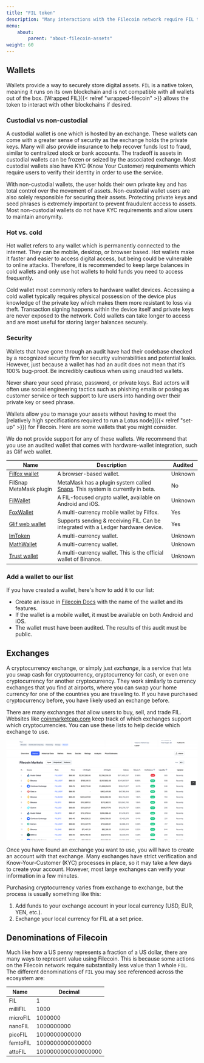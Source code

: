 ```yaml
---
title: "FIL token"
description: "Many interactions with the Filecoin network require FIL to process. Additionally, participants in hackathons may receive FIL as payment for bounties and prizes. This page explains the different denominations of FIL, how to store it, and how to acquire it."
menu:
    about:
        parent: "about-filecoin-assets"
weight: 60
---
```


## Wallets

<!--TODO: request out to Johnny to verify what goes in relref for the link in this section-->
Wallets provide a way to securely store digital assets. `FIL` is a native token, meaning it runs on its own blockchain and is not compatible with all wallets out of the box. [Wrapped FIL]{{< relref "wrapped-filecoin" >}} allows the token to interact with other blockchains if desired.

### Custodial vs non-custodial

A custodial wallet is one which is hosted by an exchange. These wallets can come with a greater sense of security as the exchange holds the private keys. Many will also provide insurance to help recover funds lost to fraud, similar to centralized stock or bank accounts. The tradeoff is assets in custodial wallets can be frozen or seized by the associated exchange. Most custodial wallets also have KYC (Know Your Customer) requirements which require users to verify their identity in order to use the service.

With non-custodial wallets, the user holds their own private key and has total control over the movement of assets. Non-custodial wallet users are also solely responsible for securing their assets. Protecting private keys and seed phrases is extremely important to prevent fraudulent access to assets. Most non-custodial wallets do not have KYC requirements and allow users to maintain anonymity.

### Hot vs. cold

Hot wallet refers to any wallet which is permanently connected to the internet. They can be mobile, desktop, or browser based. Hot wallets make it faster and easier to access digital access, but being could be vulnerable to online attacks. Therefore, it is recommended to keep large balances in cold wallets and only use hot wallets to hold funds you need to access frequently.

Cold wallet most commonly refers to hardware wallet devices. Accessing a cold wallet typically requires physical possession of the device plus knowledge of the private key which makes them more resistant to loss via theft. Transaction signing happens within the device itself and private keys are never exposed to the network. Cold wallets can take longer to access and are most useful for storing larger balances securely. 

### Security

Wallets that have gone through an audit have had their codebase checked by a recognized security firm for security vulnerabilities and potential leaks. However, just because a wallet has had an audit does not mean that it’s 100% bug-proof. Be incredibly cautious when using unaudited wallets.

Never share your seed phrase, password, or private keys. Bad actors will often use social engineering tactics such as phishing emails or posing as customer service or tech support to lure users into handing over their private key or seed phrase.

Wallets allow you to manage your assets without having to meet the [relatively high specifications required to run a Lotus node]({{< relref "set-up" >}}) for Filecoin. Here are some wallets that you might consider.

We do not provide support for any of these wallets. We recommend that you use an audited wallet that comes with hardware-wallet integration, such as Glif web wallet.


 Name                                           | Description                                                                                                                          | Audited |
| ---------------------------------------------- | ------------------------------------------------------------------------------------------------------------------------------------ | ------- |
| [Filfox wallet](https://wallet.filfox.info/en) | A browser-based wallet.                                                                                                              | Unknown |
| FilSnap MetaMask plugin                        | MetaMask has a plugin system called [Snaps](https://github.com/MetaMask/metamask-snaps-beta/wiki). This system is currently in beta. | No      |
| [FilWallet](https://filwallet.co) | A FIL-focused crypto wallet, available on Android and iOS. | Unknown |
| [FoxWallet](https://foxwallet.com/)            | A multi-currency mobile wallet by Filfox.                                                                                             | Yes     |
| [Glif web wallet](https://wallet.glif.io)                                | Supports sending & receiving FIL. Can be integrated with a Ledger hardware device.                                                   | Yes     |
| [ImToken](https://token.im/)                   | A multi-currency wallet.                                                                                                             | Unknown |
| [MathWallet](https://mathwallet.org/en-us/)    | A multi-currency wallet.                                                                                                             | Unknown |
| [Trust wallet](https://trustwallet.com/)                                   | A multi-currency wallet. This is the official wallet of Binance.                                                                     | Unknown |

### Add a wallet to our list

If you have created a wallet, here's how to add it to our list:

- Create an issue in [Filecoin Docs](https://github.com/filecoin-project/filecoin-docs) with the name of the wallet and its features.
- If the wallet is a mobile wallet, it must be available on both Android and iOS.
- The wallet must have been audited. The results of this audit must be public.

## Exchanges

A cryptocurrency exchange, or simply just _exchange_, is a service that lets you swap cash for cryptocurrency, cryptocurrency for cash, or even one cryptocurrency for another cryptocurrency. They work similarly to currency exchanges that you find at airports, where you can swap your home currency for one of the countries you are traveling to. If you have purchased cryptocurrency before, you have likely used an exchange before.

There are many exchanges that allow users to buy, sell, and trade FIL. Websites like [coinmarketcap.com](https://coinmarketcap.com/currencies/filecoin/markets/) keep track of which exchanges support which cryptocurrencies. You can use these lists to help decide which exchange to use.

![Coinmarketcap show a list of exchanges that support FIL.](coinmarketcap-exchanges.png)

Once you have found an exchange you want to use, you will have to create an account with that exchange. Many exchanges have strict verification and Know-Your-Customer (KYC) processes in place, so it may take a few days to create your account. However, most large exchanges can verify your information in a few minutes.

Purchasing cryptocurrency varies from exchange to exchange, but the process is usually something like this:

1. Add funds to your exchange account in your local currency (USD, EUR, YEN, etc.).
1. Exchange your local currency for FIL at a set price.

## Denominations of Filecoin

Much like how a US penny represents a fraction of a US dollar, there are many ways to represent value using Filecoin. This is because some actions on the Filecoin network require substantially less value than 1 whole `FIL`. The different denominations of `FIL` you may see referenced across the ecosystem are:

| Name     | Decimal             |
| -------- | ------------------- |
| FIL      | 1                   |
| milliFIL | 1000                |
| microFIL | 1000000             |
| nanoFIL  | 1000000000          |
| picoFIL  | 1000000000000       |
| femtoFIL | 1000000000000000    |
| attoFIL  | 1000000000000000000 |
